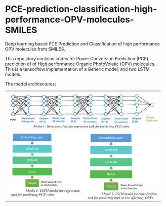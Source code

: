 # PCE-prediction-classification-high-performance-OPV-molecules-SMILES
Deep learning based PCE Prediction and Classification of high performance OPV molecules from SMILES.

This repository contains codes for Power Conversion Prediction (PCE) prediction of of High performance Organic PhotoVolatic (OPV) molecules.
This is a tensorflow implementation of a Generic model, and two LSTM models.

The model architectures:

<table>
  <tr>
    <td> <img src="img/model1.png"  alt="Model-1" ></td>
  </tr> 
    <tr>
    <td> <img src="img/model2-3.png"  alt="Model-2-3" ></td>
  </tr> 
</table>
